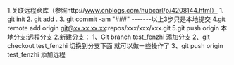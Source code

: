 1.关联远程仓库（参照http://www.cnblogs.com/hubcarl/p/4208144.html）
	1. git init
	2. git add .
	3. git commit -am "###"      -------以上3步只是本地提交
	4.git remote add origin git@xx.xx.xx.xx:repos/xxx/xxx/xxx.git
	5.git push origin 本地分支:远程分支
2.新建分支：
	1、Git  branch  test_fenzhi  添加分支
	2、git  checkout  test_fenzhi 切换到分支下面   就可以做一些操作了
	3、git push origin test_fenzhi   添加远程